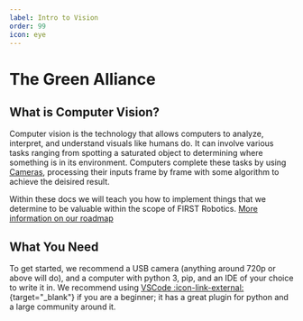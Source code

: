```yaml
---
label: Intro to Vision
order: 99
icon: eye
---
```

# The Green Alliance

## What is Computer Vision?
Computer vision is the technology that allows computers to analyze, interpret,
and understand visuals like humans do. It can involve various tasks ranging
from spotting a saturated object to determining where something is in its
environment. Computers complete these tasks by using [Cameras](cameras/guide-to-cameras.md),
processing their inputs frame by frame with some algorithm to achieve the deisired
result.

Within these docs we will teach you how to implement things that we determine to
be valuable within the scope of FIRST Robotics. [More information on our roadmap](/version)

## What You Need
To get started, we recommend a USB camera (anything around 720p or above will do), 
and a computer with python 3, pip, and an IDE of your choice to write it in. We 
recommend using [VSCode :icon-link-external:](https://code.visualstudio.com/){target="_blank"} if you are a beginner; 
it has a great plugin for python and a large community around it.

